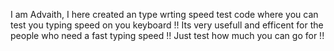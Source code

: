 I am Advaith, I here created an type wrting speed test code where you can test you typing speed on you keyboard !!
Its very usefull and efficent for the people who need a fast typing speed !!
Just test how much you can go for !!
